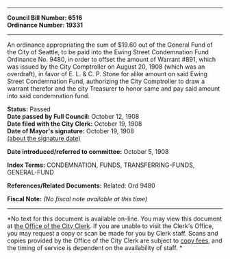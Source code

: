 * * * * *  
  
**Council Bill Number: [](#h0)[](#h2)6516**   
**Ordinance Number: 19331**  
  
* * * * *  
  
An ordinance appropriating the sum of $19.60 out of the General Fund of the City of Seattle, to be paid into the Ewing Street Condemnation Fund Ordinance No. 9480, in order to offset the amount of Warrant \#891, which was issued by the City Comptroller on August 20, 1908 (which was an overdraft), in favor of E. L. & C. P. Stone for alike amount on said Ewing Street Condemnation Fund, authorizing the City Comptroller to draw a warrant therefor and the city Treasurer to honor same and pay said amount into said condemnation fund.  
  
**Status:** Passed   
**Date passed by Full Council:** October 12, 1908   
**Date filed with the City Clerk:** October 19, 1908   
**Date of Mayor's signature:** October 19, 1908   
[(about the signature date)](/~public/approvaldate.htm)   
  
  
**Date introduced/referred to committee:** October 5, 1908   
  
**Index Terms:** CONDEMNATION, FUNDS, TRANSFERRING-FUNDS, GENERAL-FUND  
  
**References/Related Documents:** Related: Ord 9480  
  
**Fiscal Note:** *(No fiscal note available at this time)*  
  
* * * * *  
  
*No text for this document is available on-line. You may view this document at [the Office of the City Clerk](http://www.seattle.gov/leg/clerk/contactUs.htm). If you are unable to visit the Clerk's Office, you may request a copy or scan be made for you by Clerk staff. Scans and copies provided by the Office of the City Clerk are subject to [copy fees](http://clerk.seattle.gov/~public/clerkfees.htm), and the timing of service is dependent on the availability of staff. *  
  
  
